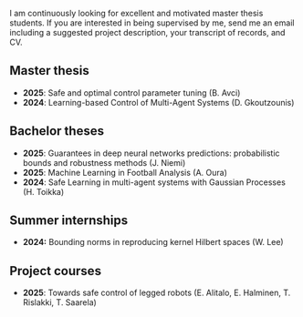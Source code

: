 
I am continuously looking for excellent and motivated  master thesis students. If you are interested in being supervised by me, send me an email including a suggested project description, your transcript of records, and CV.

## Master thesis
- **2025**: Safe and optimal control parameter tuning (B. Avci)
- **2024**: Learning-based Control of Multi-Agent Systems (D. Gkoutzounis)

## Bachelor theses
- **2025**: Guarantees in deep neural networks predictions: probabilistic bounds and robustness methods (J. Niemi)
- **2025**: Machine Learning in Football Analysis (A. Oura)
- **2024**: Safe Learning in multi-agent systems with Gaussian Processes (H. Toikka)

## Summer internships
- **2024:** Bounding norms in reproducing kernel Hilbert spaces (W. Lee)



## Project courses
- **2025**: Towards safe control of legged robots (E. Alitalo, E. Halminen, T. Rislakki, T. Saarela)
